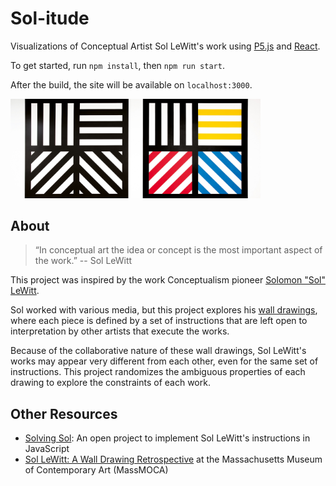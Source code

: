 # Sol-itude
Visualizations of Conceptual Artist Sol LeWitt's work
using [P5.js](https://p5js.org/) and [React](https://reactjs.org/).

To get started,
run `npm install`, then `npm run start`.

After the build,
the site will be available on `localhost:3000`.

<img src="./src/assets/sol_lewitt_391.jpg?raw=true" alt="Sol LeWitt's Wall Drawing 391" width="400"/>

## About
> “In conceptual art the idea or concept is the most important aspect of
    the work.” -- Sol LeWitt

This project was inspired
by the work Conceptualism pioneer
[Solomon "Sol" LeWitt](https://www.nytimes.com/2007/04/09/arts/design/09lewitt.html).

Sol worked with various media,
but this project explores his [wall drawings](https://massmoca.org/sol-lewitt/),
where each piece is defined
by a set of instructions
that are left open to interpretation
by other artists that execute the works.

Because of the collaborative nature of these wall drawings,
Sol LeWitt's works may appear very different from each other,
even for the same set of instructions.
This project randomizes the ambiguous properties of each drawing
to explore the constraints of each work.

## Other Resources
  * [Solving Sol](https://solvingsol.com): An open project
  to implement Sol LeWitt's instructions in JavaScript
  * [Sol LeWitt: A Wall Drawing Retrospective](https://massmoca.org/sol-lewitt/) at the Massachusetts Museum of Contemporary Art (MassMOCA)
